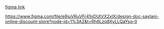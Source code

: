 


[figma link ](https://www.figma.com/file/e8juVRuVFr41nDUtVX2xlX/design-doc-saylani-online-discount-store?node-id=1%3A2&t=Rh6Lzq8XyLLQaYsq-0)

https://www.figma.com/file/e8juVRuVFr41nDUtVX2xlX/design-doc-saylani-online-discount-store?node-id=1%3A2&t=Rh6Lzq8XyLLQaYsq-0
